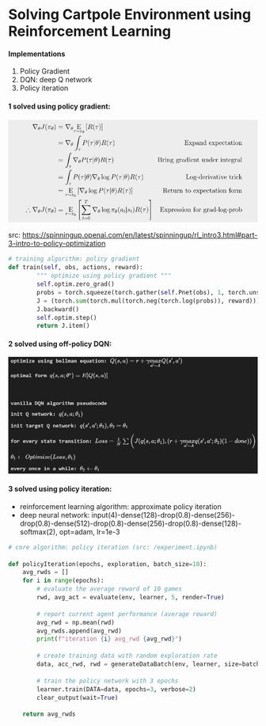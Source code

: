# Solving Cartpole Environment using Reinforcement Learning

#### Implementations

1. Policy Gradient
2. DQN: deep Q network
3. Policy iteration

#### 1 solved using policy gradient:
![](https://github.com/Stevenhunter167/cartpole/blob/master/Policy%20Gradient/PG.png?raw=true)

src: https://spinningup.openai.com/en/latest/spinningup/rl_intro3.html#part-3-intro-to-policy-optimization
```python
# training algorithm: policy gradient
def train(self, obs, actions, reward):
        """ optimize using policy gradient """
        self.optim.zero_grad()
        probs = torch.squeeze(torch.gather(self.Pnet(obs), 1, torch.unsqueeze(actions.long(), dim=1)))
        J = (torch.sum(torch.mul(torch.neg(torch.log(probs)), reward)))
        J.backward()
        self.optim.step()
        return J.item()
```

#### 2 solved using off-policy DQN:
![](https://github.com/Stevenhunter167/cartpole/blob/master/DQN/image.png?raw=true)

#### 3 solved using policy iteration:
* reinforcement learning algorithm: approximate policy iteration
* deep neural network: input(4)-dense(128)-drop(0.8)-dense(256)-drop(0.8)-dense(512)-drop(0.8)-dense(256)-drop(0.8)-dense(128)-softmax(2), opt=adam, lr=1e-3

```python
# core algorithm: policy iteration (src: /experiment.ipynb)

def policyIteration(epochs, exploration, batch_size=10):
    avg_rwds = []
    for i in range(epochs):
        # evaluate the average reward of 10 games
        rwd, avg_act = evaluate(env, learner, 5, render=True)
        
        # report current agent performance (average reward)
        avg_rwd = np.mean(rwd)
        avg_rwds.append(avg_rwd)
        print(f"iteration {i} avg_rwd {avg_rwd}")
        
        # create training data with random exploration rate
        data, acc_rwd, rwd = generateDataBatch(env, learner, size=batch_size, exploration=exploration, criteria=avg_rwd)
        
        # train the policy network with 3 epochs
        learner.train(DATA=data, epochs=3, verbose=2)
        clear_output(wait=True)
        
    return avg_rwds
```

